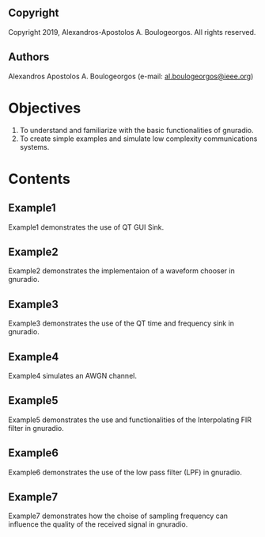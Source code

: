 ## Copyright
Copyright 2019, Alexandros-Apostolos A. Boulogeorgos. All rights reserved.

## Authors
Alexandros Apostolos A. Boulogeorgos (e-mail: al.boulogeorgos@ieee.org)

# Objectives
1. To understand and familiarize with the basic functionalities of gnuradio.
2. To create simple examples and simulate low complexity communications systems.

# Contents

## Example1
Example1 demonstrates the use of QT GUI Sink.

## Example2
Example2 demonstrates the implementaion of a waveform chooser in gnuradio.

## Example3
Example3 demonstrates the use of the QT time and frequency sink in gnuradio.

## Example4
Example4 simulates an AWGN channel.

## Example5
Example5 demonstrates the use and functionalities of the Interpolating FIR filter in gnuradio.

## Example6
Example6 demonstrates the use of the low pass filter (LPF) in gnuradio.

## Example7
Example7 demonstrates how the choise of sampling frequency can influence the quality of the received signal in gnuradio.
